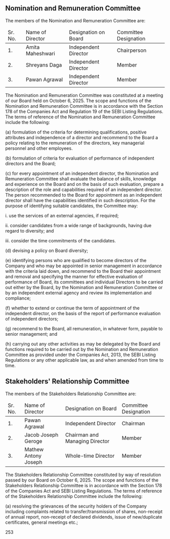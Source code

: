 ## Nomination and Remuneration Committee

The members of the Nomination and Remuneration Committee are:

<table><thead><tr><td>Sr. No.</td><td>Name of Director</td><td>Designation on Board</td><td>Committee Designation</td></tr></thead><tbody><tr><td>1.</td><td>Amita Maheshwari</td><td>Independent Director</td><td>Chairperson</td></tr><tr><td>2.</td><td>Shreyans Daga</td><td>Independent Director</td><td>Member</td></tr><tr><td>3.</td><td>Pawan Agrawal</td><td>Independent Director</td><td>Member</td></tr></tbody></table>

The Nomination and Remuneration Committee was constituted at a meeting of our Board held on October 6, 2025. The scope and functions of the Nomination and Remuneration Committee is in accordance with the Section 178 of the Companies Act and Regulation 19 of the SEBI Listing Regulations. The terms of reference of the Nomination and Remuneration Committee include the following:

(a) formulation of the criteria for determining qualifications, positive attributes and independence of a director and recommend to the Board a policy relating to the remuneration of the directors, key managerial personnel and other employees.

(b) formulation of criteria for evaluation of performance of independent directors and the Board;

(c) for every appointment of an independent director, the Nomination and Remuneration Committee shall evaluate the balance of skills, knowledge and experience on the Board and on the basis of such evaluation, prepare a description of the role and capabilities required of an independent director. The person recommended to the Board for appointment as an independent director shall have the capabilities identified in such description. For the purpose of identifying suitable candidates, the Committee may:

i. use the services of an external agencies, if required;

ii. consider candidates from a wide range of backgrounds, having due regard to diversity; and

iii. consider the time commitments of the candidates.

(d) devising a policy on Board diversity;

(e) identifying persons who are qualified to become directors of the Company and who may be appointed in senior management in accordance with the criteria laid down, and recommend to the Board their appointment and removal and specifying the manner for effective evaluation of performance of Board, its committees and individual Directors to be carried out either by the Board, by the Nomination and Remuneration Committee or by an independent external agency and review its implementation and compliance;

(f) whether to extend or continue the term of appointment of the independent director, on the basis of the report of performance evaluation of independent directors;

(g) recommend to the Board, all remuneration, in whatever form, payable to senior management; and

(h) carrying out any other activities as may be delegated by the Board and functions required to be carried out by the Nomination and Remuneration Committee as provided under the Companies Act, 2013, the SEBI Listing Regulations or any other applicable law, as and when amended from time to time.

## Stakeholders' Relationship Committee

The members of the Stakeholders Relationship Committee are:

<table><thead><tr><td>Sr. No.</td><td>Name of Director</td><td>Designation on Board</td><td>Committee Designation</td></tr></thead><tbody><tr><td>1.</td><td>Pawan Agrawal</td><td>Independent Director</td><td>Chairman</td></tr><tr><td>2.</td><td>Jacob Joseph Geroge</td><td>Chairman and Managing Director</td><td>Member</td></tr><tr><td>3.</td><td>Mathew Antony Joseph</td><td>Whole-time Director</td><td>Member</td></tr></tbody></table>

The Stakeholders Relationship Committee constituted by way of resolution passed by our Board on October 6, 2025. The scope and functions of the Stakeholders Relationship Committee is in accordance with the Section 178 of the Companies Act and SEBI Listing Regulations. The terms of reference of the Stakeholders Relationship Committee include the following:

(a) resolving the grievances of the security holders of the Company including complaints related to transfer/transmission of shares, non-receipt of annual report, non-receipt of declared dividends, issue of new/duplicate certificates, general meetings etc.;

253